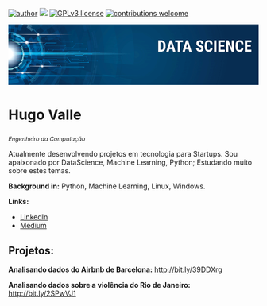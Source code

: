 [![author](https://img.shields.io/badge/author-hlsvalle-red.svg)](https://www.linkedin.com/in/hugo-luiz-67273bb0) [![](https://img.shields.io/badge/python-3.5+-blue.svg)](https://www.python.org/downloads/release/python-365/) [![GPLv3 license](https://img.shields.io/badge/License-GPLv3-blue.svg)](http://perso.crans.org/besson/LICENSE.html) [![contributions welcome](https://img.shields.io/badge/contributions-welcome-brightgreen.svg?style=flat)](https://github.com/hlsvalle/data-science/issues)

<p align="center">
  <img src="banner.png" >
</p>

# Hugo Valle
<sub>*Engenheiro da Computação*</sub>

Atualmente desenvolvendo projetos em tecnologia para Startups. Sou apaixonado por DataScience, Machine Learning, Python; 
Estudando muito sobre estes temas.

**Background in:** Python, Machine Learning, Linux, Windows.

**Links:**
* [LinkedIn](https://www.linkedin.com/in/hugo-luiz-67273bb0/)
* [Medium](https://medium.com/@hlsvalle)

## Projetos:

**Analisando dados do Airbnb de Barcelona:** http://bit.ly/39DDXrg

**Analisando dados sobre a violência do Rio de Janeiro:** http://bit.ly/2SPwVJ1
